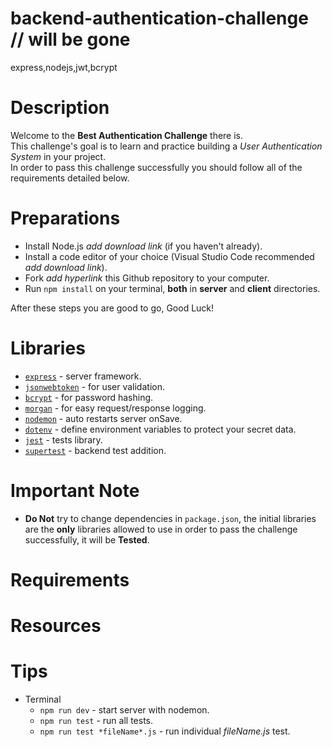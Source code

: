 # backend-authentication-challenge // will be gone
express,nodejs,jwt,bcrypt

# Description
Welcome to the <b>Best Authentication Challenge</b> there is.<br>
This challenge's goal is to learn and practice building a *User Authentication System* in your project.<br>
In order to pass this challenge successfully you should follow all of the requirements detailed below.<br>

# Preparations
- Install Node.js *add download link* (if you haven't already).
- Install a code editor of your choice (Visual Studio Code recommended *add download link*).
- Fork *add hyperlink* this Github repository to your computer.
- Run `npm install` on your terminal, **both** in **server** and **client** directories.

After these steps you are good to go, Good Luck!

# Libraries 
- [`express`](https://www.npmjs.com/package/express) - server framework.
- [`jsonwebtoken`](https://www.npmjs.com/package/jsonwebtoken) - for user validation.
- [`bcrypt`](https://www.npmjs.com/package/bcrypt) - for password hashing.
- [`morgan`](https://www.npmjs.com/package/morgan) - for easy request/response logging.
- [`nodemon`](https://www.npmjs.com/package/nodemon) - auto restarts server onSave. 
- [`dotenv`](https://www.npmjs.com/package/dotenv) - define environment variables to protect your secret data.
- [`jest`](https://www.npmjs.com/package/jest) - tests library.
- [`supertest`](https://www.npmjs.com/package/supertest) - backend test addition.

# Important Note
- **Do Not** try to change dependencies in `package.json`, the initial libraries are the **only** libraries allowed to use in order to pass the challenge successfully, it will be **Tested**.

# Requirements

# Resources

# Tips 
- Terminal
  - `npm run dev` - start server with nodemon.
  - `npm run test` - run all tests.
  - `npm run test *fileName*.js` - run individual *fileName.js* test.
